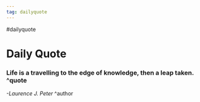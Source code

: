 ```yaml
---
tag: dailyquote
---
```


#dailyquote

# Daily Quote

### Life is a travelling to the edge of knowledge, then a leap taken. ^quote
*-Laurence J. Peter* ^author
